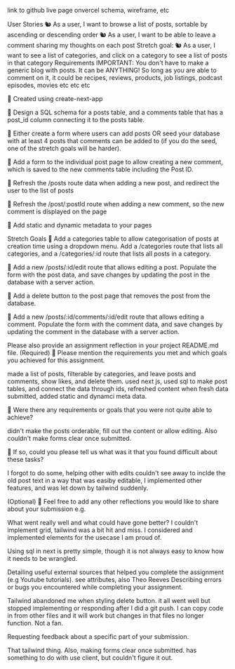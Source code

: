 link to github
live page onvercel
schema, wireframe, etc

User Stories
🐿️ As a user, I want to browse a list of posts, sortable by ascending or descending order
🐿️ As a user, I want to be able to leave a comment sharing my thoughts on each post
Stretch goal:
🐿️ As a user, I want to see a list of categories, and click on a category to see a list of posts in that category
Requirements
IMPORTANT: You don't have to make a generic blog with posts. It can be ANYTHING! So long as you are able to comment on it, it could be recipes, reviews, products, job listings, podcast episodes, movies etc etc etc

🎯 Created using create-next-app

🎯 Design a SQL schema for a posts table, and a comments table that has a post_id column connecting it to the posts table.

🎯 Either create a form where users can add posts OR seed your database with at least 4 posts that comments can be added to (if you do the seed, one of the stretch goals will be harder).

🎯 Add a form to the individual post page to allow creating a new comment, which is saved to the new comments table including the Post ID.

🎯 Refresh the /posts route data when adding a new post, and redirect the user to the list of posts

🎯 Refresh the /post/:postId route when adding a new comment, so the new comment is displayed on the page

🎯 Add static and dynamic metadata to your pages

Stretch Goals
🏹 Add a categories table to allow categorisation of posts at creation time using a dropdown menu. Add a /categories route that lists all categories, and a /categories/:id route that lists all posts in a category.

🏹 Add a new /posts/:id/edit route that allows editing a post. Populate the form with the post data, and save changes by updating the post in the database with a server action.

🏹 Add a delete button to the post page that removes the post from the database.

🏹 Add a new /posts/:id/comments/:id/edit route that allows editing a comment. Populate the form with the comment data, and save changes by updating the comment in the database with a server action.

Please also provide an assignment reflection in your project README.md file.
(Required)
🎯 Please mention the requirements you met and which goals you achieved for this assignment.

made a list of posts, filterable by categories, and leave posts and comments, show likes, and delete them. used next js, used sql to make post tables, and connect the data through ids, refreshed content when fresh data submitted, added static and dynamci meta data.

🎯 Were there any requirements or goals that you were not quite able to achieve?

didn't make the posts orderable, fill out the content or allow editing. Also couldn't make forms clear once submitted.

🎯 If so, could you please tell us what was it that you found difficult about these tasks?

I forgot to do some, helping other with edits couldn't see away to inclde the old post text in a way that was easiby editable, I implemented other features, and was let down by tailwind suddenly.

(Optional)
🏹 Feel free to add any other reflections you would like to share about your submission e.g.

What went really well and what could have gone better?
I couldn't implement grid, tailwind was a bit hit and miss.
I considered and implemented elements for the usecase I am proud of.

Using sql in next is pretty simple, though it is not always easy to know how it needs to be wrangled.

Detailing useful external sources that helped you complete the assignment (e.g Youtube tutorials).
see attributes, also Theo Reeves
Describing errors or bugs you encountered while completing your assignment.

Tailwind abandoned me when styling delete button. it all went well but stopped implementing or responding after I did a git push. I can copy code in from other files and it will work but changes in that files no longer function. Not a fan.

Requesting feedback about a specific part of your submission.

That tailwind thing. Also, making forms clear once submitted. has something to do with use client, but couldn't figure it out.
